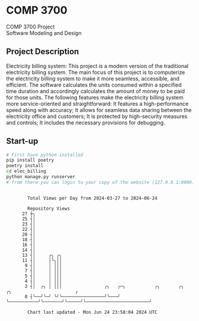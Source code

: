 # COMP 3700
COMP 3700 Project  
Software Modeling and Design
## Project Description
Electricity billing system: This project is a modern version of the traditional electricity billing system. The main focus of this project is to computerize the electricity billing system to make it more seamless, accessible, and efficient. The software calculates the units consumed within a specified time duration and accordingly calculates the amount of money to be paid for those units. The following features make the electricity billing system more service-oriented and straightforward: It features a high-performance speed along with accuracy; It allows for seamless data sharing between the electricity office and customers; It is protected by high-security measures and controls; It includes the necessary provisions for debugging.

## Start-up
```bash
# First have python installed
pip install poetry
poetry install
cd elec_billing
python manage.py runserver
# from there you can login to your copy of the website (127.0.0.1:8000), default creds are admin/admin
```

```

        Total Views per Day from 2024-03-27 to 2024-06-24

        Repository Views
      27 ┼╮
      25 ┤│
      23 ┤│
      22 ┤│
      20 ┤│
      18 ┤│
      16 ┤│
      14 ┤│
      13 ┤│     ╭╮ ╭╮
      11 ┤│     │╰╮││
       9 ┤│     │ │││
       7 ┤│     │ │││
       5 ┤│     │ │││
       4 ┤│     │ │││
       2 ┤│  ╭╮ │ │││                ╭╮   ╭─╮           ╭╮       ╭╮     ╭╮                        ╭
       0 ┤╰──╯╰─╯ ╰╯╰────────────────╯╰───╯ ╰───────────╯╰───────╯╰─────╯╰────────────────────────╯

        Chart last updated - Mon Jun 24 23:58:04 2024 UTC
        
```
